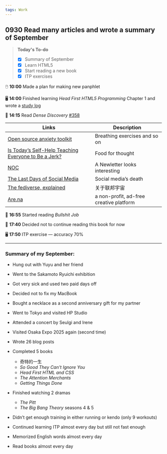 ```yaml
---
tags: Work
---
```


## 0930 Read many articles and wrote a summary of September

>**Today's To-do**
>
>- [x] Summary of September
>- [x] Learn HTML5
>- [x] Start reading a new book
>- [x] ITP exercises

🖱️ **10:00** Made a plan for making new panphlet 

🖥️ **14:00** Finished learning *Head First HTML5 Programming* Chapter 1 and wrote a [study log](https://sakae1222.github.io/2025/09/30/studylog.html)

📖 **14:15** Read *Dense Discovery* [#358](https://www.densediscovery.com/issues/358)


|Links|Description|
|---|---|
|[Open source anxiety toolkit](https://anxietyaidtools.com/)|Breathing exercises and so on|
|[Is Today’s Self-Help Teaching Everyone to Be a Jerk?](https://archive.is/20250828104231/https://www.nytimes.com/2025/08/25/style/self-help-books-columns-readers.html#selection-519.0-519.52)|Food for thought|
|[NOC](https://noc-media.com/edition-14-summer.html)|A Newletter looks interesting|
|[The Last Days of Social Media](https://www.noemamag.com/the-last-days-of-social-media/?ref=DenseDiscovery-358)|Social media’s death|
|[The fediverse, explained](https://www.theverge.com/24063290/fediverse-explained-activitypub-social-media-open-protocol)|关于联邦宇宙|
|[Are.na](https://www.are.na)|a non-profit, ad-free creative platform|


📖 **16:55** Started reading *Bullshit Job*

📘 **17:40** Decided not to continue reading this book for now

🖥️ **17:50** ITP exercise — accuracy 70%

---
### Summary of my September:

- Hung out with Yuyu and her friend
- Went to the Sakamoto Ryuichi exhibition
- Got very sick and used two paid days off
- Decided not to fix my MacBook
- Bought a necklace as a second anniversary gift for my partner
- Went to Tokyo and visited HP Studio
- Attended a concert by Seulgi and Irene
- Visited Osaka Expo 2025 again (second time)

- Wrote 26 blog posts
- Completed 5 books
  - 奇特的一生
  - *So Good They Can't Ignore You*
  - *Head First HTML and CSS*
  - *The Attention Merchants*
  - *Getting Things Done*
- Finished watching 2 dramas
  - *The Pitt*
  - *The Big Bang Theory* seasons 4 & 5

- Didn’t get enough training in either running or kendo (only 9 workouts)
- Continued learning ITP almost every day but still not fast enough
- Memorized English words almost every day
- Read books almost every day
